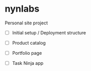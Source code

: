 # nynlabs
Personal site project

- [ ] Initial setup / Deployment structure
- [ ] Product catalog 
- [ ] Portfolio page

- [ ] Task Ninja app


